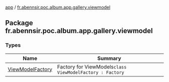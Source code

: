 [app](../index.md) / [fr.abennsir.poc.album.app.gallery.viewmodel](./index.md)

## Package fr.abennsir.poc.album.app.gallery.viewmodel

### Types

| Name | Summary |
|---|---|
| [ViewModelFactory](-view-model-factory/index.md) | Factory for ViewModels`class ViewModelFactory : Factory` |
